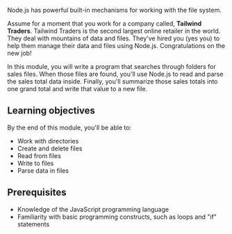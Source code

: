 Node.js has powerful built-in mechanisms for working with the file system.

Assume for a moment that you work for a company called, **Tailwind Traders**. Tailwind Traders is the second largest online retailer in the world. They deal with mountains of data and files. They've hired you (yes you) to help them manage their data and files using Node.js. Congratulations on the new job!

In this module, you will write a program that searches through folders for sales files. When those files are found, you'll use Node.js to read and parse the sales total data inside. Finally, you'll summarize those sales totals into one grand total and write that value to a new file.

## Learning objectives

By the end of this module, you'll be able to:

- Work with directories
- Create and delete files
- Read from files
- Write to files
- Parse data in files

## Prerequisites

- Knowledge of the JavaScript programming language
- Familiarity with basic programming constructs, such as loops and "if" statements
